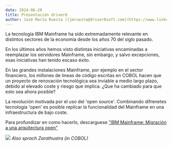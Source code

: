 ```yaml
---
date: 2024-06-20
title: Presentación driver8
author: José María Ruesta ([jmruesta@driver8soft.com](https://www.linkedin.com/in/jos%C3%A9-mar%C3%ADa-ruesta-662a8aa8/))
---
```


La tecnología IBM Mainframe ha sido extremadamente relevante en distintos sectores de la economía desde los años 70 del siglo pasado.

En los últimos años hemos visto distintas iniciativas encaminadas a reemplazar los servidores Mainframe, sin embargo, y salvo excepciones, esas iniciativas han tenido escaso éxito.

En las grandes instalaciones Mainframe, por ejemplo en el sector financiero, los millones de lineas de código escritas en COBOL hacen que un proyecto de renovación tecnológica sea inviable a medio largo plazo, debido al elevado coste y riesgo que implica.
¿Que ha cambiado para que esto sea ahora posible?

La revolución motivada por el uso del 'open source'. Combinando difrenetes tecnología 'open' es posible replicar la funcionalidad del Mainframe en una infraestructura de bajo coste.

Para profundizar en como hacerlo, descarguese ["IBM Mainframe: Migración a una arquitectura open"](/img/others/IBM-Mainframe-es-v1.pdf) 

![](/img/others/mainframe-origin.jpeg)
_Also sprach Zarathustra (in COBOL)_




